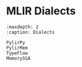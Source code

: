 # MLIR Dialects

```{toctree}
:maxdepth: 2
:caption: Dialects

PylirPy
PylirMem
TypeFlow
MemorySSA
```